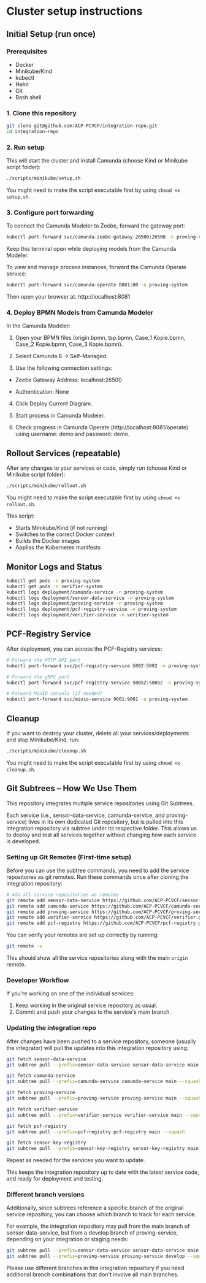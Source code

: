 # Cluster setup instructions

## Initial Setup (run once)
### Prerequisites
- Docker
- Minikube/Kind
- kubectl
- Helm
- Git
- Bash shell

### 1. Clone this repository
```bash
git clone git@github.com:ACP-PCVCF/integration-repo.git
cd integration-repo
```

### 2. Run setup
This will start the cluster and install Camunda (choose Kind or Minikube script folder):
```bash
./scripts/minikube/setup.sh
```
You might need to make the script executable first by using ```chmod +x setup.sh```.

### 3. Configure port forwarding
To connect the Camunda Modeler to Zeebe, forward the gateway port:

```bash
kubectl port-forward svc/camunda-zeebe-gateway 26500:26500 -n proving-system
```
Keep this terminal open while deploying models from the Camunda Modeler.

To view and manage process instances, forward the Camunda Operate service:

```bash
kubectl port-forward svc/camunda-operate 8081:80 -n proving-system
```
Then open your browser at: http://localhost:8081

### 4. Deploy BPMN Models from Camunda Modeler
In the Camunda Modeler:

1. Open your BPMN files (origin.bpmn, tsp.bpmn, Case_1 Kopie.bpmn, Case_2 Kopie.bpmn, Case_3 Kopie.bpmn).

2. Select Camunda 8 → Self-Managed.

3. Use the following connection settings:

- Zeebe Gateway Address: localhost:26500

- Authentication: None

4. Click Deploy Current Diagram.

5. Start process in Camunda Modeler.

6. Check progress in Camunda Operate (http://localhost:8081/operate) using username: demo and password: demo.

   
## Rollout Services (repeatable)
After any changes to your services or code, simply run (choose Kind or Minikube script folder):

```bash
./scripts/minikube/rollout.sh
```
You might need to make the script executable first by using ```chmod +x rollout.sh```.

This script:
- Starts Minikube/Kind (if not running)
- Switches to the correct Docker context
- Builds the Docker images
- Applies the Kubernetes manifests

## Monitor Logs and Status

```bash
kubectl get pods -n proving-system
kubectl get pods -n verifier-system
kubectl logs deployment/camunda-service -n proving-system
kubectl logs deployment/sensor-data-service -n proving-system
kubectl logs deployment/proving-service -n proving-system
kubectl logs deployment/pcf-registry-service -n proving-system
kubectl logs deployment/verifier-service -n verifier-system
```

## PCF-Registry Service

After deployment, you can access the PCF-Registry services:

```bash
# Forward the HTTP API port
kubectl port-forward svc/pcf-registry-service 5002:5002 -n proving-system

# Forward the gRPC port
kubectl port-forward svc/pcf-registry-service 50052:50052 -n proving-system

# Forward MinIO console (if needed)
kubectl port-forward svc/minio-service 9001:9001 -n proving-system
```


## Cleanup
If you want to destroy your cluster, delete all your services/deployments and stop Minikube/Kind, run:

```bash 
./scripts/minikube/cleanup.sh
```
You might need to make the script executable first by using ```chmod +x cleanup.sh```.


## Git Subtrees – How We Use Them
This repository integrates multiple service repositories using Git Subtrees.

Each service (i.e., sensor-data-service, camunda-service, and proving-service) lives in its own dedicated Git repository, but is pulled into this integration repository via subtree under its respective folder.
This allows us to deploy and test all services together without changing how each service is developed.

### Setting up Git Remotes (First-time setup)
Before you can use the subtree commands, you need to add the service repositories as git remotes. Run these commands once after cloning the integration repository:

```bash
# Add all service repositories as remotes
git remote add sensor-data-service https://github.com/ACP-PCVCF/sensor-data-service.git
git remote add camunda-service https://github.com/ACP-PCVCF/camunda-service.git
git remote add proving-service https://github.com/ACP-PCVCF/proving-service.git
git remote add verifier-service https://github.com/ACP-PCVCF/verifier.git
git remote add pcf-registry https://github.com/ACP-PCVCF/pcf-registry.git
```

You can verify your remotes are set up correctly by running:
```bash
git remote -v
```

This should show all the service repositories along with the main `origin` remote.

### Developer Workflow
If you're working on one of the individual services:
1. Keep working in the original service repository as usual.
2. Commit and push your changes to the service's main branch.

### Updating the integration repo
After changes have been pushed to a service repository, someone (usually the integrator) will pull the updates into this integration repository using:
```bash
git fetch sensor-data-service
git subtree pull --prefix=sensor-data-service sensor-data-service main --squash

git fetch camunda-service
git subtree pull --prefix=camunda-service camunda-service main --squash

git fetch proving-service
git subtree pull --prefix=proving-service proving-service main --squash

git fetch verifier-service
git subtree pull --prefix=verifier-service verifier-service main --squash

git fetch pcf-registry
git subtree pull --prefix=pcf-registry pcf-registry main --squash

git fetch sensor-key-registry
git subtree pull --prefix=sensor-key-registry sensor-key-registry main --squash
```
Repeat as needed for the services you want to update.

This keeps the integration repository up to date with the latest service code, and ready for deployment and testing.

### Different branch versions
Additionally, since subtrees reference a specific branch of the original service repository, you can choose which branch to track for each service.

For example, the integration repository may pull from the main branch of sensor-data-service, but from a develop branch of proving-service, depending on your integration or staging needs:

```bash
git subtree pull --prefix=sensor-data-service sensor-data-service main --squash
git subtree pull --prefix=proving-service proving-service develop --squash
```
Please use different branches in this integration repository if you need additional branch combinations that don't involve all main branches.
